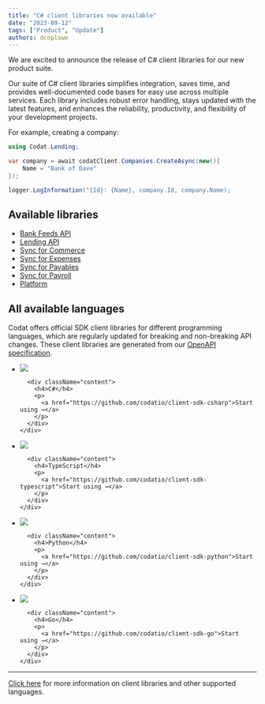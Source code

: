 ```yaml
---
title: "C# client libraries now available"
date: "2023-09-12"
tags: ["Product", "Update"]
authors: dcoplowe
---
```



We are excited to announce the release of C# client libraries for our new product suite.

<!--truncate-->

Our suite of C# client libraries simplifies integration, saves time, and provides well-documented code bases for easy use across multiple services.
Each library includes robust error handling, stays updated with the latest features, and enhances the reliability, productivity, and flexibility of your development projects.

For example, creating a company:

```csharp
using Codat.Lending;

var company = await codatClient.Companies.CreateAsync(new(){
    Name = "Bank of Dave"
});

logger.LogInformation("{Id}: {Name}, company.Id, company.Name);

```

## Available libraries    

- [Bank Feeds API](https://github.com/codatio/client-sdk-csharp/tree/main/bank-feeds)
- [Lending API](https://github.com/codatio/client-sdk-csharp/tree/main/lending)
- [Sync for Commerce](https://github.com/codatio/client-sdk-csharp/tree/main/sync-for-commerce)
- [Sync for Expenses](https://github.com/codatio/client-sdk-csharp/tree/main/sync-for-expenses)
- [Sync for Payables](https://github.com/codatio/client-sdk-csharp/tree/main/sync-for-payables)
- [Sync for Payroll](https://github.com/codatio/client-sdk-csharp/tree/main/sync-for-payroll)
- [Platform](https://github.com/codatio/client-sdk-csharp/tree/main/platform)


## All available languages

Codat offers official SDK client libraries for different programming languages, which are regularly updated for breaking and non-breaking API changes. These client libraries are generated from our [OpenAPI specification](https://github.com/codatio/oas).

<ul className="card-container mini">
  <li className="card mini">
    <div className="card-row">
      <div className="header">
        <a href="https://github.com/codatio/client-sdk-csharp">
          <img
            src="/img/libraries/csharp.svg"
            className="icon usecase"
          />
        </a>
      </div>
      
      <div className="content">
        <h4>C#</h4>
        <p>
          <a href="https://github.com/codatio/client-sdk-csharp">Start using →</a>
        </p>    
      </div>
    </div>
  </li>
  <li className="card mini">
    <div className="card-row">
      <div className="header">
        <a href="https://github.com/codatio/client-sdk-typescript">
          <img
            src="/img/libraries/typescript.svg"
            className="icon usecase"
          />
        </a>
      </div>
      
      <div className="content">
        <h4>TypeScript</h4>
        <p>
          <a href="https://github.com/codatio/client-sdk-typescript">Start using →</a>
        </p>    
      </div>
    </div>
  </li>
  <li className="card mini">
    <div className="card-row">
      <div className="header">
        <a href="https://github.com/codatio/client-sdk-python">
          <img
            src="/img/libraries/python.svg"
            className="icon usecase"
          />
        </a>
      </div>
      
      <div className="content">
        <h4>Python</h4>
        <p>
          <a href="https://github.com/codatio/client-sdk-python">Start using →</a>
        </p>    
      </div>
    </div>
  </li>
  <li className="card mini">
    <div className="card-row">
      <div className="header">
        <a href="https://github.com/codatio/client-sdk-go">
          <img
            src="/img/libraries/go.svg"
            className="icon usecase"
          />
        </a>
      </div>
      
      <div className="content">
        <h4>Go</h4>
        <p>
          <a href="https://github.com/codatio/client-sdk-go">Start using →</a>
        </p>    
      </div>
    </div>
  </li>
</ul>

---
[Click here](/get-started/libraries) for more information on client libraries and other supported languages.